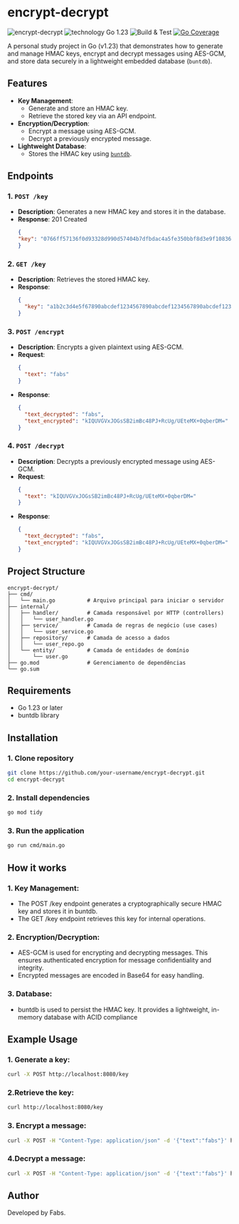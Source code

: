# encrypt-decrypt
![encrypt-decrypt](https://img.shields.io/badge/encrypt--decrypt-gray?logo=go)
![technology Go 1.23](https://img.shields.io/badge/technology-go%201.23-blue.svg)
![Build & Test](https://github.com/FabsHC/encrypt-decrypt/actions/workflows/go-ci.yml/badge.svg)
[![Go Coverage](https://github.com/FabsHC/encrypt-decrypt/wiki/coverage.svg)](https://raw.githack.com/wiki/FabsHC/encrypt-decrypt/coverage.html)

A personal study project in Go (v1.23) that demonstrates how to generate and manage HMAC keys, encrypt and decrypt messages using AES-GCM, and store data securely in a lightweight embedded database (`buntdb`).

## Features

- **Key Management**:
    - Generate and store an HMAC key.
    - Retrieve the stored key via an API endpoint.
- **Encryption/Decryption**:
    - Encrypt a message using AES-GCM.
    - Decrypt a previously encrypted message.
- **Lightweight Database**:
    - Stores the HMAC key using [`buntdb`](https://github.com/tidwall/buntdb).

## Endpoints

### 1. `POST /key`
- **Description**: Generates a new HMAC key and stores it in the database.
- **Response**: 201 Created
  ```json
  {
  "key": "0766ff57136f0d93328d990d57404b7dfbdac4a5fe350bbf8d3e9f108366599e"
  }
  ```

### 2. `GET /key`
- **Description**: Retrieves the stored HMAC key.
- **Response**:
  ```json
  {
    "key": "a1b2c3d4e5f67890abcdef1234567890abcdef1234567890abcdef1234567890"
  }
  ```

### 3. `POST /encrypt`
- **Description**: Encrypts a given plaintext using AES-GCM.
- **Request**:
  ```json
  {
    "text": "fabs"
  }
  ```
- **Response**:
  ```json
  {
    "text_decrypted": "fabs",
    "text_encrypted": "kIQUVGVxJOGsSB2imBc48PJ+RcUg/UEteMX+0qberDM="
  }
  ```

### 4. `POST /decrypt`
- **Description**: Decrypts a previously encrypted message using AES-GCM.
- **Request**:
  ```json
  {
    "text": "kIQUVGVxJOGsSB2imBc48PJ+RcUg/UEteMX+0qberDM="
  }
  ```
- **Response**:
  ```json
  {
    "text_decrypted": "fabs",
    "text_encrypted": "kIQUVGVxJOGsSB2imBc48PJ+RcUg/UEteMX+0qberDM="
  }
  ```

## Project Structure

```
encrypt-decrypt/
├── cmd/
│   └── main.go          # Arquivo principal para iniciar o servidor
├── internal/
│   ├── handler/         # Camada responsável por HTTP (controllers)
│   │   └── user_handler.go
│   ├── service/         # Camada de regras de negócio (use cases)
│   │   └── user_service.go
│   ├── repository/      # Camada de acesso a dados
│   │   └── user_repo.go
│   └── entity/          # Camada de entidades de domínio
│       └── user.go
├── go.mod               # Gerenciamento de dependências
└── go.sum
```

## Requirements

- Go 1.23 or later
- buntdb library



## Installation

### 1. Clone repository
```bash
git clone https://github.com/your-username/encrypt-decrypt.git
cd encrypt-decrypt
```

### 2. Install dependencies
```bash
go mod tidy
```

### 3. Run the application
```bash
go run cmd/main.go
```

## How it works

### 1. Key Management:
- The POST /key endpoint generates a cryptographically secure HMAC key and stores it in buntdb.
- The GET /key endpoint retrieves this key for internal operations.

### 2. Encryption/Decryption:
- AES-GCM is used for encrypting and decrypting messages. This ensures authenticated encryption for message confidentiality and integrity.
- Encrypted messages are encoded in Base64 for easy handling.

### 3. Database:
- buntdb is used to persist the HMAC key. It provides a lightweight, in-memory database with ACID compliance



## Example Usage
### 1. Generate a key:
```bash
curl -X POST http://localhost:8080/key
```

### 2.Retrieve the key:
```bash
curl http://localhost:8080/key
```

### 3. Encrypt a message:
```bash
curl -X POST -H "Content-Type: application/json" -d '{"text":"fabs"}' http://localhost:8080/encrypt
```

### 4.Decrypt a message:
```bash
curl -X POST -H "Content-Type: application/json" -d '{"text":"fabs"}' http://localhost:8080/decrypt
```

## Author
Developed by Fabs.
